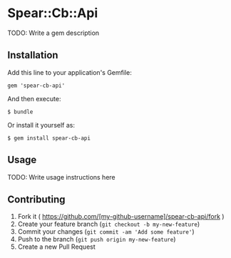 # Spear::Cb::Api

TODO: Write a gem description

## Installation

Add this line to your application's Gemfile:

    gem 'spear-cb-api'

And then execute:

    $ bundle

Or install it yourself as:

    $ gem install spear-cb-api

## Usage

TODO: Write usage instructions here

## Contributing

1. Fork it ( https://github.com/[my-github-username]/spear-cb-api/fork )
2. Create your feature branch (`git checkout -b my-new-feature`)
3. Commit your changes (`git commit -am 'Add some feature'`)
4. Push to the branch (`git push origin my-new-feature`)
5. Create a new Pull Request
